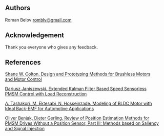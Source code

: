 ## Authors

Roman Belov <romblv@gmail.com>

## Acknowledgement

Thank you everyone who gives any feedback.

## References

[Shane W. Colton. Design and Prototyping Methods for Brushless Motors and Motor
Control](https://dspace.mit.edu/handle/1721.1/61599)

[Dariusz Janiszewski. Extended Kalman Filter Based Speed Sensorless PMSM Control
with Load Reconstruction](http://cdn.intechopen.com/pdfs/10908.pdf)

[A. Tashakori, M. Ektesabi, N. Hosseinzade. Modeling of BLDC Motor with Ideal
Back-EMF for Automotive Applications](http://www.iaeng.org/publication/WCE2011/WCE2011_pp1504-1508.pdf)

[Oliver Benjak, Dieter Gerling. Review of Position Estimation Methods for PMSM
Drives Without a Position Sensor, Part III: Methods based on Saliency and Signal
Injection](https://dokumente.unibw.de/pub/bscw.cgi/d5634170/2010%20ICEMS%20(Benjak%20-%20Gerling).pdf)

